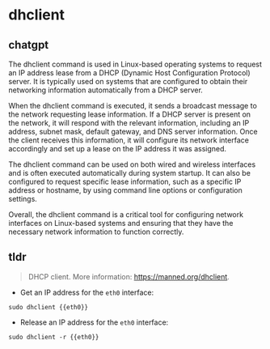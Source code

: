 # dhclient 
## chatgpt 
The dhclient command is used in Linux-based operating systems to request an IP address lease from a DHCP (Dynamic Host Configuration Protocol) server. It is typically used on systems that are configured to obtain their networking information automatically from a DHCP server.

When the dhclient command is executed, it sends a broadcast message to the network requesting lease information. If a DHCP server is present on the network, it will respond with the relevant information, including an IP address, subnet mask, default gateway, and DNS server information. Once the client receives this information, it will configure its network interface accordingly and set up a lease on the IP address it was assigned.

The dhclient command can be used on both wired and wireless interfaces and is often executed automatically during system startup. It can also be configured to request specific lease information, such as a specific IP address or hostname, by using command line options or configuration settings.

Overall, the dhclient command is a critical tool for configuring network interfaces on Linux-based systems and ensuring that they have the necessary network information to function correctly. 

## tldr 
 
> DHCP client.
> More information: <https://manned.org/dhclient>.

- Get an IP address for the `eth0` interface:

`sudo dhclient {{eth0}}`

- Release an IP address for the `eth0` interface:

`sudo dhclient -r {{eth0}}`
